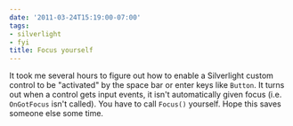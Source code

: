 ```yaml
---
date: '2011-03-24T15:19:00-07:00'
tags:
- silverlight
- fyi
title: Focus yourself
---
```


It took me several hours to figure out how to enable a Silverlight custom control to be "activated" by the space bar or enter keys like `Button`. It turns out when a control gets input events, it isn't automatically given focus (i.e. `OnGotFocus` isn't called). You have to call `Focus()` yourself. Hope this saves someone else some time.
